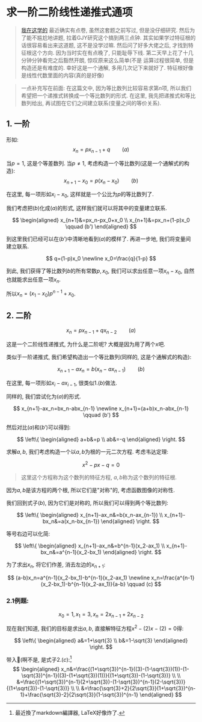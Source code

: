# 求一阶二阶线性递推式通项

> [我在这学的](https://zhuanlan.zhihu.com/p/104596563)
> 最近确实有点卷, 虽然这套题之前写过, 但是没仔细研究. 然后为了能不尴尬地讲题, 拉着GJY研究这个搞到两三点钟. 
> 其实如果学过特征根的话很容易看出来这道题, 这不是没学过嘛. 然后问了好多大佬之后, 才找到特征根这个方向. 因为当时实在有点晚了, 只能耻辱下线.
> 第二天早上花了十几分钟分钟看完之后豁然开朗, 惊叹原来这么简单(不是
> 运算过程很简单, 但是构造还是有难度的. 幸好这是一个通解, 多用几次记下来就好了.
> 特征根好像是线性代数里面的内容(真的是好像)

> 一点补充写在前面:
> 在这篇文中, 因为等比数列比较容易求第$n$项, 所以我们希望把一个递推式转换成一个等比数列的形式. 
> 在这里, 我先把递推式和等比数列给出, 再试图在它们之间建立联系(变量之间的等价关系).

## 1. 一阶

形如:
$$
x_n=px_{n-1}+q \qquad (a)
$$

当$p=1$, 这是个等差数列.
当$p\neq1$, 考虑构造一个等比数列(这是一个通解式的构造):
$$
x_{n+1}-x_0=p(x_n-x_0) \qquad (b)
$$

在这里, 每一项形如$x_i-x_0$, 这样就是一个公比为$p$的等比数列了.

我们考虑把$(b)$化成$(a)$的形式, 这样我们就可以将其中的变量建立联系.

$$
\begin{aligned}
x_{n+1}&=px_n-px_0+x_0 \\
x_{n+1}&=px_n+(1-p)x_0 \qquad (b')    
\end{aligned}
$$

到这里我们已经可以在$(b')$中清晰地看到$(a)$的模样了.
再进一步地, 我们将变量间建立联系.

$$
q=(1-p)x_0 \newline
x_0=\frac{q}{1-p}
$$

到此, 我们获得了等比数列$b$的所有常数$p,x_0$, 我们可以求出任意一项$x_n-x_0$, 自然也就能求出任意一项$x_n$.

所以$x_n=(x_1-x_0)p^{n-1}+x_0$.

## 2. 二阶

$$
x_n=px_{n-1}+qx_{n-2} \qquad (a)
$$

这是一个二阶线性递推式, 为什么是二阶呢? 大概是因为用了两个$x$吧.

类似于一阶递推式, 我们希望构造出一个等比数列(同样的, 这是个通解式的构造):

$$
x_{n+1}-ax_n=b(x_n-ax_{n-1}) \qquad (b)
$$

在这里, 每一项形如$x_i-ax_{i-1}$, 很类似$1.(b)$做法.

同样的, 我们尝试化为$(a)$的形式.

$$
x_{n+1}-ax_n=bx_n-abx_{n-1} \newline
x_{n+1}=(a+b)x_n-abx_{n-1} \qquad (b')
$$

然后对比$(a)$和$(b')$可以得到:

$$
\left\{
\begin{aligned}
a+b&=p \\
ab&=-q
\end{aligned}
\right.
$$

求解$a,b$, 我们考虑构造一个以$a,b$为根的一元二次方程. 考虑韦达定理:

$$
x^2-px-q=0
$$

> 这里这个方程称为这个数列的特征方程, $a,b$称为这个数列的特征根.

因为$a,b$是该方程的两个根, 所以它们是"对称"的, 考虑函数图像的对称性.

我们回到式子$(b)$, 因为它们是对称的, 所以我们可以得到两个等比数列:

$$
\left\{
\begin{aligned}
x_{n+1}-ax_n&=b(x_n-ax_{n-1}) \\
x_{n+1}-bx_n&=a(x_n-bx_{n-1})
\end{aligned}
\right.
$$

等号右边可以化简:

$$
\left\{
\begin{aligned}
x_{n+1}-ax_n&=b^{n-1}(x_2-ax_1) \\
x_{n+1}-bx_n&=a^{n-1}(x_2-bx_1)
\end{aligned}
\right.
$$

为了求出$x_n$, 将它们作差, 消去左边的$x_{n+1}$:

$$
(a-b)x_n=a^{n-1}(x_2-bx_1)-b^{n-1}(x_2-ax_1) \newline
x_n=\frac{a^{n-1}(x_2-bx_1)-b^{n-1}(x_2-ax_1)}{a-b} \qquad (c)
$$

### 2.1例题: 

$$
x_0=1,x_1=3,x_n=2x_{n-1}+2x_{n-2}
$$

现在我们知道, 我们的目标是求出$a,b$, 直接解特征方程$x^2-(2)x-(2)=0$得:

$$
\left\{
\begin{aligned}
a&=1+\sqrt{3} \\
b&=1-\sqrt{3}
\end{aligned}
\right.
$$

带入🦁(啊不是, 是式子$2.(c)$:[^1]  
$$
\begin{aligned}
x_n&=\frac{(1+\sqrt{3})^{n-1}((3)-(1-\sqrt{3})(1))-(1-\sqrt{3})^{n-1}((3)-(1+\sqrt{3})(1))}{(1+\sqrt{3})-(1-\sqrt{3})} \\ \\
&=\frac{(1+\sqrt{3})^{n-1}(2+\sqrt{3})-(1-\sqrt{3})^{n-1}(2-\sqrt{3})}{(1+\sqrt{3})-(1-\sqrt{3})} \\ \\
&=\frac{\sqrt{3}+2}{2\sqrt{3}}(1+\sqrt{3})^{n-1}+\frac{\sqrt{3}-2}{2\sqrt{3}}(1-\sqrt{3})^{n-1}
\end{aligned}
$$  

[^1]: 最近換了markdown編譯器, LaTeX好像炸了.
